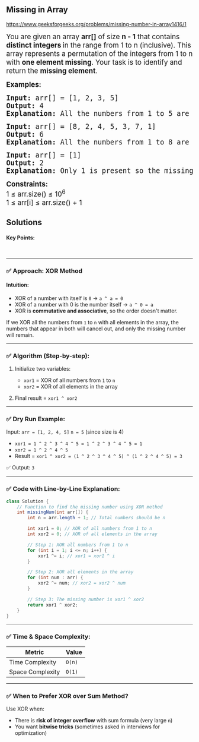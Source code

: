 ## Missing in Array


https://www.geeksforgeeks.org/problems/missing-number-in-array1416/1


<div class="problems_problem_content__Xm_eO"><p><span style="font-size: 14pt;">You are given an array <strong>arr[]</strong> of size <strong>n - 1</strong> that contains<strong> distinct integers </strong>in the range from 1 to n (inclusive). This array represents a permutation of the integers from 1 to n with <strong>one element missing</strong>. Your task is to identify and return the <strong>missing element</strong>.</span></p>
<p><span style="font-size: 14pt;"><strong>Examples:</strong></span></p>
<pre><span style="font-size: 14pt;"><strong>Input: </strong>arr[] = [1, 2, 3, 5]
<strong>Output: </strong>4
<strong>Explanation: </strong>All the numbers from 1 to 5 are present except 4.<br></span></pre>
<pre><span style="font-size: 14pt;"><strong>Input: </strong>arr[] = [8, 2, 4, 5, 3, 7, 1]
<strong>Output:</strong> 6
<strong>Explanation: </strong>All the numbers from 1 to 8 are present except 6.</span></pre>
<pre><span style="font-size: 14pt;"><strong>Input: </strong>arr[] = [1]
<strong>Output: </strong>2
<strong>Explanation: </strong>Only 1 is present so the missing element is 2.<br></span></pre>
<p><span style="font-size: 14pt;"><strong>Constraints:</strong><br>1 ≤ arr.size() ≤ 10<sup>6</sup><br>1 ≤ arr[i] ≤ arr.size() + 1</span></p></div>

## Solutions

#### Key Points:
```


```



---

### ✅ **Approach: XOR Method**

#### **Intuition**:

* XOR of a number with itself is `0` → `a ^ a = 0`
* XOR of a number with 0 is the number itself → `a ^ 0 = a`
* XOR is **commutative and associative**, so the order doesn't matter.

If we XOR all the numbers from `1` to `n` with all elements in the array, the numbers that appear in both will cancel out, and only the missing number will remain.

---

### ✅ **Algorithm (Step-by-step)**:

1. Initialize two variables:

   * `xor1` = XOR of all numbers from `1` to `n`
   * `xor2` = XOR of all elements in the array
2. Final result = `xor1 ^ xor2`

---

### ✅ Dry Run Example:

Input: `arr = [1, 2, 4, 5]`
`n = 5` (since size is 4)

* `xor1 = 1 ^ 2 ^ 3 ^ 4 ^ 5 = 1 ^ 2 ^ 3 ^ 4 ^ 5 = 1`
* `xor2 = 1 ^ 2 ^ 4 ^ 5`
* Result = `xor1 ^ xor2 = (1 ^ 2 ^ 3 ^ 4 ^ 5) ^ (1 ^ 2 ^ 4 ^ 5) = 3`

✅ Output: `3`

---

### ✅ **Code with Line-by-Line Explanation**:

```java
class Solution {
    // Function to find the missing number using XOR method
    int missingNum(int arr[]) {
        int n = arr.length + 1; // Total numbers should be n

        int xor1 = 0; // XOR of all numbers from 1 to n
        int xor2 = 0; // XOR of all elements in the array

        // Step 1: XOR all numbers from 1 to n
        for (int i = 1; i <= n; i++) {
            xor1 ^= i; // xor1 = xor1 ^ i
        }

        // Step 2: XOR all elements in the array
        for (int num : arr) {
            xor2 ^= num; // xor2 = xor2 ^ num
        }

        // Step 3: The missing number is xor1 ^ xor2
        return xor1 ^ xor2;
    }
}
```

---

### ✅ Time & Space Complexity:

| Metric           | Value  |
| ---------------- | ------ |
| Time Complexity  | `O(n)` |
| Space Complexity | `O(1)` |

---

### ✅ When to Prefer XOR over Sum Method?

Use XOR when:

* There is **risk of integer overflow** with sum formula (very large `n`)
* You want **bitwise tricks** (sometimes asked in interviews for optimization)































